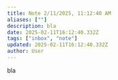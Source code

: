 ```yaml
---
title: Note 2/11/2025, 11:12:40 AM
aliases: [""]
description: bla
date: 2025-02-11T16:12:40.332Z
tags: ["inbox", "note"]
updated: 2025-02-11T16:12:40.332Z
author: User
---
```


bla